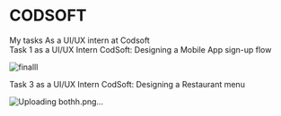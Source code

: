 # CODSOFT
My tasks As a UI/UX intern at Codsoft  
Task 1 as a UI/UX Intern CodSoft: Designing a Mobile App sign-up flow

![finalll](https://github.com/user-attachments/assets/d615faaa-040f-4ecf-9a66-d1019aaf736b)

Task 3 as a UI/UX Intern CodSoft: Designing a Restaurant menu

![Uploading bothh.png…]()
